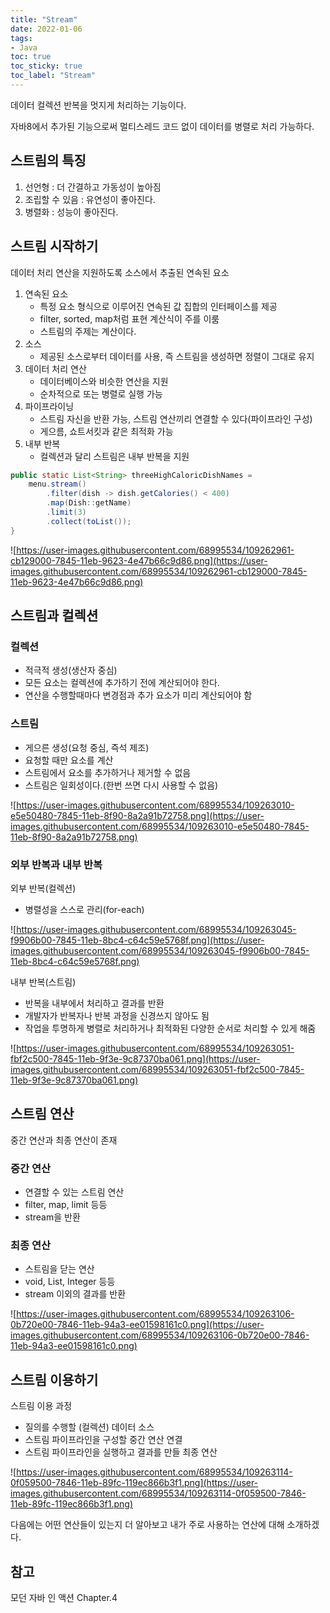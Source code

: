 ```yaml
---
title: "Stream"
date: 2022-01-06
tags:
- Java
toc: true
toc_sticky: true
toc_label: "Stream"
---
```

데이터 컬렉션 반복을 멋지게 처리하는 기능이다.

자바8에서 추가된 기능으로써 멀티스레드 코드 없이 데이터를 병렬로 처리 가능하다.

## 스트림의 특징

1. 선언형 : 더 간결하고 가동성이 높아짐
2. 조립할 수 있음 : 유연성이 좋아진다.
3. 병렬화 : 성능이 좋아진다.

## 스트림 시작하기

데이터 처리 연산을 지원하도록 소스에서 추출된 연속된 요소

1. 연속된 요소
    - 특정 요소 형식으로 이루어진 연속된 값 집합의 인터페이스를 제공
    - filter, sorted, map처럼 표현 계산식이 주를 이룸
    - 스트림의 주제는 계산이다.
2. 소스
    - 제공된 소스로부터 데이터를 사용, 즉 스트림을 생성하면 정렬이 그대로 유지
3. 데이터 처리 연산
    - 데이터베이스와 비슷한 연산을 지원
    - 순차적으로 또는 병렬로 실행 가능
4. 파이프라이닝
    - 스트림 자신을 반환 가능, 스트림 연산끼리 연결할 수 있다(파이프라인 구성)
    - 게으름, 쇼트서킷과 같은 최적화 가능
5. 내부 반복
    - 컬렉션과 달리 스트림은 내부 반복을 지원

```java
public static List<String> threeHighCaloricDishNames =
    menu.stream()
        .filter(dish -> dish.getCalories() < 400)
        .map(Dish::getName)
        .limit(3)
        .collect(toList());
}
```

![https://user-images.githubusercontent.com/68995534/109262961-cb129000-7845-11eb-9623-4e47b66c9d86.png](https://user-images.githubusercontent.com/68995534/109262961-cb129000-7845-11eb-9623-4e47b66c9d86.png)

## 스트림과 컬렉션

### 컬렉션

- 적극적 생성(생산자 중심)
- 모든 요소는 컬렉션에 추가하기 전에 계산되어야 한다.
- 연산을 수행할때마다 변경점과 추가 요소가 미리 계산되어야 함

### 스트림

- 게으른 생성(요청 중심, 즉석 제조)
- 요청할 때만 요소를 계산
- 스트림에서 요소를 추가하거나 제거할 수 없음
- 스트림은 일회성이다.(한번 쓰면 다시 사용할 수 없음)
    
![https://user-images.githubusercontent.com/68995534/109263010-e5e50480-7845-11eb-8f90-8a2a91b72758.png](https://user-images.githubusercontent.com/68995534/109263010-e5e50480-7845-11eb-8f90-8a2a91b72758.png)
    

### 외부 반복과 내부 반복

외부 반복(컬렉션)
- 병렬성을 스스로 관리(for-each)

![https://user-images.githubusercontent.com/68995534/109263045-f9906b00-7845-11eb-8bc4-c64c59e5768f.png](https://user-images.githubusercontent.com/68995534/109263045-f9906b00-7845-11eb-8bc4-c64c59e5768f.png)

내부 반복(스트림)
- 반복을 내부에서 처리하고 결과를 반환
- 개발자가 반복자나 반복 과정을 신경쓰지 않아도 됨
- 작업을 투명하게 병렬로 처리하거나 최적화된 다양한 순서로 처리할 수 있게 해줌

![https://user-images.githubusercontent.com/68995534/109263051-fbf2c500-7845-11eb-9f3e-9c87370ba061.png](https://user-images.githubusercontent.com/68995534/109263051-fbf2c500-7845-11eb-9f3e-9c87370ba061.png)

## 스트림 연산

중간 연산과 최종 연산이 존재

### 중간 연산

- 연결할 수 있는 스트림 연산
- filter, map, limit 등등
- stream을 반환

### 최종 연산

- 스트림을 닫는 연산
- void, List, Integer 등등
- stream 이외의 결과를 반환
    
![https://user-images.githubusercontent.com/68995534/109263106-0b720e00-7846-11eb-94a3-ee01598161c0.png](https://user-images.githubusercontent.com/68995534/109263106-0b720e00-7846-11eb-94a3-ee01598161c0.png)
    

## 스트림 이용하기

스트림 이용 과정

- 질의를 수행할 (컬렉션) 데이터 소스
- 스트림 파이프라인을 구성할 중간 연산 연결
- 스트림 파이프라인을 실행하고 결과를 만들 최종 연산
    
![https://user-images.githubusercontent.com/68995534/109263114-0f059500-7846-11eb-89fc-119ec866b3f1.png](https://user-images.githubusercontent.com/68995534/109263114-0f059500-7846-11eb-89fc-119ec866b3f1.png)
    
다음에는 어떤 연산들이 있는지 더 알아보고 내가 주로 사용하는 연산에 대해 소개하겠다.

## 참고

모던 자바 인 액션 Chapter.4
